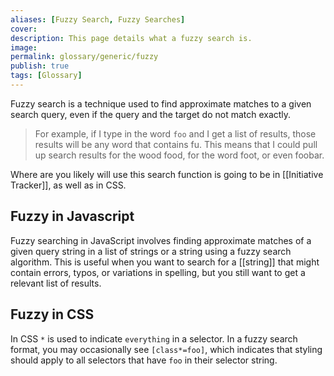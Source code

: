 ```yaml
---
aliases: [Fuzzy Search, Fuzzy Searches]
cover: 
description: This page details what a fuzzy search is.
image: 
permalink: glossary/generic/fuzzy
publish: true
tags: [Glossary]
---
```


Fuzzy search is a technique used to find approximate matches to a given search query, even if the query and the target do not match exactly.

> For example, if I type in the word `foo` and I get a list of results, those results will be any word that contains fu. This means that I could pull up search results for the wood food, for the word foot,  or even foobar. 

Where are you likely will use this search function is going to be in [[Initiative Tracker]], as well as in CSS.

## Fuzzy in Javascript

Fuzzy searching in JavaScript involves finding approximate matches of a given query string in a list of strings or a string using a fuzzy search algorithm. This is useful when you want to search for a [[string]] that might contain errors, typos, or variations in spelling, but you still want to get a relevant list of results.

## Fuzzy in CSS

In CSS `*` is used to indicate `everything` in a selector. In a fuzzy search format, you may occasionally see `[class*=foo]`, which indicates that styling should apply to all selectors that have `foo` in their selector string.